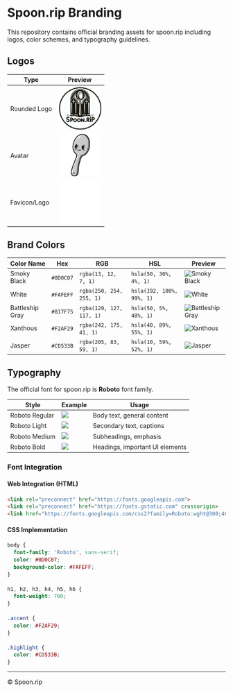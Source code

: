 # Spoon.rip Branding

This repository contains official branding assets for spoon.rip including logos, color schemes, and typography guidelines.

## Logos

| Type | Preview |
|------|---------|
| Rounded Logo | <img src="https://raw.githubusercontent.com/GodSpoon/spoonrip_branding/refs/heads/master/spoon.rip/logos/spoonrip.png" width="100"> |
| Avatar | <img src="https://raw.githubusercontent.com/GodSpoon/spoonrip_branding/refs/heads/master/spoon.rip/scoops_noarms.png" width="100"> |
| Favicon/Logo | <img src="https://raw.githubusercontent.com/GodSpoon/spoonrip_branding/refs/heads/master/spoon.rip/spoon_480px.png" width="100"> |

## Brand Colors

| Color Name | Hex | RGB | HSL | Preview |
|------------|-----|-----|-----|---------|
| Smoky Black | `#0D0C07` | `rgba(13, 12, 7, 1)` | `hsla(50, 30%, 4%, 1)` | ![Smoky Black](https://place-hold.it/150x50/0D0C07/FAFEFF?text=Smoky+Black&font=Roboto&fontsize=20&bold) |
| White | `#FAFEFF` | `rgba(250, 254, 255, 1)` | `hsla(192, 100%, 99%, 1)` | ![White](https://place-hold.it/150x50/FAFEFF/0D0C07?text=White&font=Roboto&fontsize=20&bold) |
| Battleship Gray | `#817F75` | `rgba(129, 127, 117, 1)` | `hsla(50, 5%, 48%, 1)` | ![Battleship Gray](https://place-hold.it/150x50/817F75/FAFEFF?text=Gray&font=Roboto&fontsize=20&bold) |
| Xanthous | `#F2AF29` | `rgba(242, 175, 41, 1)` | `hsla(40, 89%, 55%, 1)` | ![Xanthous](https://place-hold.it/150x50/F2AF29/0D0C07?text=Xanthous&font=Roboto&fontsize=20&bold) |
| Jasper | `#CD533B` | `rgba(205, 83, 59, 1)` | `hsla(10, 59%, 52%, 1)` | ![Jasper](https://place-hold.it/150x50/CD533B/FAFEFF?text=Jasper&font=Roboto&fontsize=20&bold) |

## Typography

The official font for spoon.rip is **Roboto** font family.

| Style | Example | Usage |
|-------|---------|-------|
| Roboto Regular | <img src="https://place-hold.it/300x60/FAFEFF/0D0C07?text=Roboto+Regular&font=Roboto&fontsize=24"> | Body text, general content |
| Roboto Light | <img src="https://place-hold.it/300x60/FAFEFF/0D0C07?text=Roboto+Light&font=Roboto&fontsize=24"> | Secondary text, captions |
| Roboto Medium | <img src="https://place-hold.it/300x60/FAFEFF/0D0C07?text=Roboto+Medium&font=Roboto&fontsize=24&bold"> | Subheadings, emphasis |
| Roboto Bold | <img src="https://place-hold.it/300x60/FAFEFF/0D0C07?text=Roboto+Bold&font=Roboto&fontsize=24&bold"> | Headings, important UI elements |

### Font Integration

#### Web Integration (HTML)
```html
<link rel="preconnect" href="https://fonts.googleapis.com">
<link rel="preconnect" href="https://fonts.gstatic.com" crossorigin>
<link href="https://fonts.googleapis.com/css2?family=Roboto:wght@300;400;500;700&display=swap" rel="stylesheet">
```

#### CSS Implementation
```css
body {
  font-family: 'Roboto', sans-serif;
  color: #0D0C07;
  background-color: #FAFEFF;
}

h1, h2, h3, h4, h5, h6 {
  font-weight: 700;
}

.accent {
  color: #F2AF29;
}

.highlight {
  color: #CD533B;
}
```

---

© Spoon.rip
